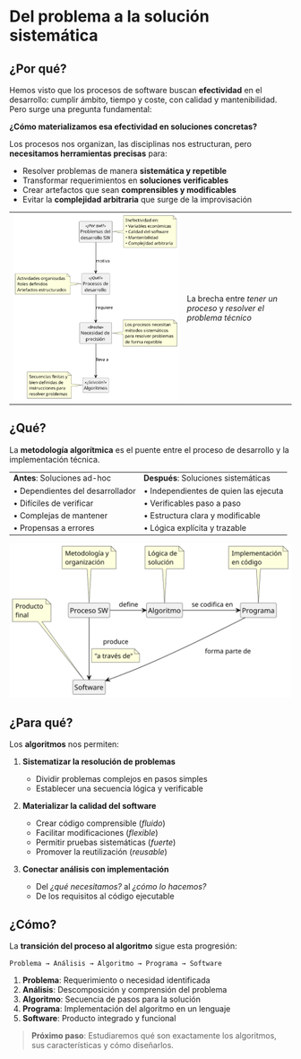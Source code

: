 # Del problema a la solución sistemática

## ¿Por qué?

Hemos visto que los procesos de software buscan **efectividad** en el desarrollo: cumplir ámbito, tiempo y coste, con calidad y mantenibilidad. Pero surge una pregunta fundamental:

**¿Cómo materializamos esa efectividad en soluciones concretas?**

Los procesos nos organizan, las disciplinas nos estructuran, pero **necesitamos herramientas precisas** para:

- Resolver problemas de manera **sistemática y repetible**
- Transformar requerimientos en **soluciones verificables**
- Crear artefactos que sean **comprensibles y modificables**
- Evitar la **complejidad arbitraria** que surge de la improvisación

|||
|-|-|
|![](/images/modelosUML/procesoAAlgoritmo.svg)|La brecha entre *tener un proceso* y *resolver el problema técnico*|

## ¿Qué?

La **metodología algorítmica** es el puente entre el proceso de desarrollo y la implementación técnica.

|||
|-|-|
|**Antes**: Soluciones ad-hoc|**Después**: Soluciones sistemáticas|
|• Dependientes del desarrollador|• Independientes de quien las ejecuta|
|• Difíciles de verificar|• Verificables paso a paso|
|• Complejas de mantener|• Estructura clara y modificable|
|• Propensas a errores|• Lógica explícita y trazable|

![](/images/modelosUML/herramientasDesarrollo.svg)

## ¿Para qué?

Los **algoritmos** nos permiten:

1. **Sistematizar la resolución de problemas**
   - Dividir problemas complejos en pasos simples
   - Establecer una secuencia lógica y verificable

2. **Materializar la calidad del software**
   - Crear código comprensible (*fluido*)
   - Facilitar modificaciones (*flexible*)
   - Permitir pruebas sistemáticas (*fuerte*)
   - Promover la reutilización (*reusable*)

3. **Conectar análisis con implementación**
   - Del *¿qué necesitamos?* al *¿cómo lo hacemos?*
   - De los requisitos al código ejecutable

## ¿Cómo?

La **transición del proceso al algoritmo** sigue esta progresión:

```
Problema → Análisis → Algoritmo → Programa → Software
```

1. **Problema**: Requerimiento o necesidad identificada
2. **Análisis**: Descomposición y comprensión del problema
3. **Algoritmo**: Secuencia de pasos para la solución
4. **Programa**: Implementación del algoritmo en un lenguaje
5. **Software**: Producto integrado y funcional

> **Próximo paso**: Estudiaremos qué son exactamente los algoritmos, sus características y cómo diseñarlos.